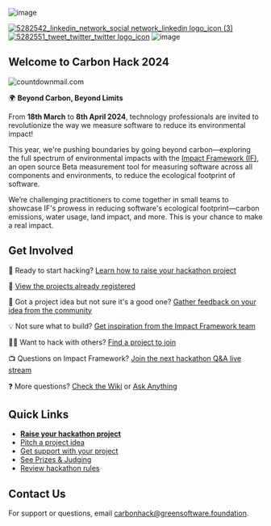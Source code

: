 ![image](https://github.com/Green-Software-Foundation/hack/assets/20337337/f7a0f478-e5ad-4d5c-bb5d-395426e2a42a)

[![5282542_linkedin_network_social network_linkedin logo_icon (3)](https://github.com/Green-Software-Foundation/hack/assets/11027021/91f684ab-31bd-4834-9802-c353eea8cc22)](https://www.linkedin.com/company/green-software-foundation/)
[![5282551_tweet_twitter_twitter logo_icon](https://github.com/Green-Software-Foundation/hack/assets/11027021/8b6dfd31-02b1-4115-a05c-3116f5af3d1e)](https://twitter.com/gsfcommunity)
![image](https://img.shields.io/badge/registered_projects-0-AECC53?color=AECC53)

## Welcome to Carbon Hack 2024

<img src="http://i.countdownmail.com/31m3av.gif" border="0" alt="countdownmail.com"/>

🌍 **Beyond Carbon, Beyond Limits**

From **18th March** to **8th April 2024**, technology professionals are invited to revolutionize the way we measure software to reduce its environmental impact! 

This year, we're pushing boundaries by going beyond carbon—exploring the full spectrum of environmental impacts with the [Impact Framework (IF)](https://if.greensoftware.foundation/), an open source Beta measurement tool for measuring software across all components and environments, to reduce the ecological footprint of software.

We’re challenging practitioners to come together in small teams to showcase IF's prowess in reducing software's ecological footprint—carbon emissions, water usage, land impact, and more. This is your chance to make a real impact.

## Get Involved

🚀 Ready to start hacking? [Learn how to raise your hackathon project](https://github.com/Green-Software-Foundation/hack/wiki/Participant-Guide)

🚧 [View the projects already registered](https://github.com/Green-Software-Foundation/hack/issues)

🧠 Got a project idea but not sure it's a good one? [Gather feedback on your idea from the community](https://github.com/Green-Software-Foundation/hack/discussions/categories/pitch-an-idea)

💡 Not sure what to build? [Get inspiration from the Impact Framework team](https://github.com/Green-Software-Foundation/hack/discussions/categories/impact-framework-project-ideas)

🧑‍💻 Want to hack with others? [Find a project to join](https://github.com/Green-Software-Foundation/hack/discussions/categories/matchmaking)

📺 Questions on Impact Framework? [Join the next hackathon Q&A live stream](https://grnsft.org/hack/live/github)

❓ More questions? [Check the Wiki](https://github.com/Green-Software-Foundation/hack/wiki) or [Ask Anything](https://github.com/Green-Software-Foundation/hack/discussions/categories/ask-anything)


## Quick Links

* **[Raise your hackathon project](https://github.com/Green-Software-Foundation/hack/issues/new?labels=draft&projects=Green-Software-Foundation%2Fprojects%2F47&template=hackathon-project.yml&title=%5BYour+project+name%5D)**
* [Pitch a project idea](https://github.com/Green-Software-Foundation/hack/discussions/categories/pitch-an-idea)
* [Get support with your project](https://github.com/Green-Software-Foundation/hack/discussions/categories/project-support)
* [See Prizes & Judging](https://github.com/Green-Software-Foundation/hack/wiki/Prizes)
* [Review hackathon rules](https://github.com/Green-Software-Foundation/hack/wiki/Rules)

## Contact Us

For support or questions, email carbonhack@greensoftware.foundation.

